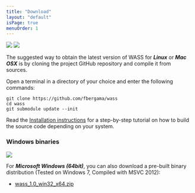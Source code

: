 ```yaml
---
title: "Download"
layout: "default"
isPage: true
menuOrder: 1
---
```



<img src="/wass/img/linux.png" class="platformlogo" />
<img src="/wass/img/osx.png" class="platformlogo" />

The suggested way to obtain the latest version of WASS for ***Linux*** or
***Mac OSX*** is by cloning the project GitHub repository and compile it from
sources.

Open a terminal in a directory of your choice and enter the following commands:

```
git clone https://github.com/fbergama/wass
cd wass
git submodule update --init
```

Read the [Installation instructions](documentation/install.html) for a step-by-step tutorial
on how to build the source code depending on your system.


### Windows binaries

<img src="/wass/img/win.png" class="platformlogo" />

For ***Microsoft Windows (64bit)***, you can also download a pre-built binary distribution (Tested on Windows 7, Compiled with MSVC 2012):

- [wass_1.0_win32_x64.zip](/wass/files/wass_1.0_win32_x64.zip)


